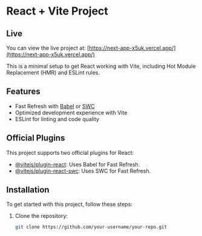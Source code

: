 # React + Vite Project

## Live 

You can view the live project at: [https://next-app-x5uk.vercel.app/](https://next-app-x5uk.vercel.app/)


This is a minimal setup to get React working with Vite, including Hot Module Replacement (HMR) and ESLint rules. 

## Features

- Fast Refresh with [Babel](https://babeljs.io/) or [SWC](https://swc.rs/)
- Optimized development experience with Vite
- ESLint for linting and code quality

## Official Plugins

This project supports two official plugins for React:

- [@vitejs/plugin-react](https://github.com/vitejs/vite-plugin-react/blob/main/packages/plugin-react/README.md): Uses Babel for Fast Refresh.
- [@vitejs/plugin-react-swc](https://github.com/vitejs/vite-plugin-react-swc): Uses SWC for Fast Refresh.

## Installation

To get started with this project, follow these steps:

1. Clone the repository:

   ```bash
   git clone https://github.com/your-username/your-repo.git